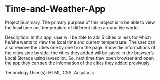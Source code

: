 # Time-and-Weather-App

Project Summary:
The primary purpose of this project is to be able to view the local time and temperature of different cities around the world.

Description:
In this app, user will be able to add 5 cities or less for which he/she wants to view the local time and current temperature. 
The user can also remove the cities one by one from the page. Show the informations of the cities side by side.
the cities they added will be saved in the browser’s Local Storage using javascript. So, next time they open browser and open the app they can see the information of the cities they added previously.

Technology Used(s):
HTML, CSS, Angular.js